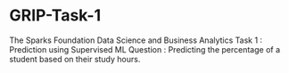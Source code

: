 # GRIP-Task-1
The Sparks Foundation  Data Science and Business Analytics  Task 1 : Prediction using Supervised ML Question : Predicting the percentage of a student based on their study hours.
